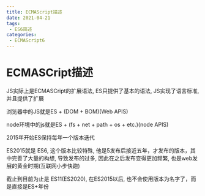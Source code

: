 ```yaml
---
title: ECMAScript描述
date: 2021-04-21
tags:
 - ES6简述
categories: 
 - ECMAScript6
---
```


# ECMASCript描述

JS实际上是ECMASCript的扩展语法, ES只提供了基本的语法, JS实现了语言标准, 并且提供了扩展

浏览器中的JS就是ES + (DOM + BOM)(Web APIS)

node环境中的js就是ES + (fs + net + path + os + etc.)(node APIS)

2015年开始ES保持每年一个版本迭代

ES2015就是 ES6, 这个版本比较特殊, 他是5发布后接近五年，才发布的版本，其中完善了大量的构想, 导致发布的过多, 因此在之后发布变得更加频繁, 也是web发展的黄金时期(互联网小步快跑)

截止到目前为止是 ES11(ES2020), 在ES2015以后, 也不会使用版本为名字了，而是直接是ES+年份




